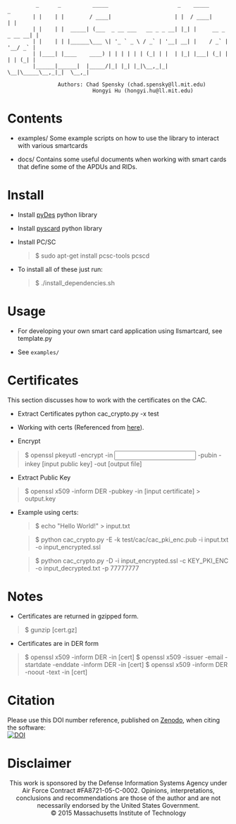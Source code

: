              _      _          _____                      _    _____              _  
            | |    | |        / ____|                    | |  / ____|            | | 
            | |    | |  _____| (___  _ __ ___   __ _ _ __| |_| |     __ _ _ __ __| | 
            | |    | | |______\___ \| '_ ` _ \ / _` | '__| __| |    / _` | '__/ _` | 
            | |____| |____    ____) | | | | | | (_| | |  | |_| |___| (_| | | | (_| | 
            |______|______|  |_____/|_| |_| |_|\__,_|_|   \__|\_____\__,_|_|  \__,_|

                    Authors: Chad Spensky (chad.spensky@ll.mit.edu)
                               Hongyi Hu (hongyi.hu@ll.mit.edu)


# Contents

 * examples/
	Some example scripts on how to use the library to interact with various 
	smartcards

 * docs/ 
	Contains some useful documents when working with smart cards that
	define some of the APDUs and RIDs.

# Install 

 * Install [pyDes](https://pypi.python.org/pypi/pyDes/) python library

 * Install [pyscard](http://pyscard.sourceforge.net/) python library

 * Install PC/SC
   >$ sudo apt-get install pcsc-tools pcscd

 * To install all of these just run:
   >$ ./install_dependencies.sh 


# Usage

 * For developing your own smart card application using llsmartcard, see 
	template.py

 * See `examples/` 


# Certificates 
 
  This section discusses how to work with the certificates on the CAC.

 * Extract Certificates
    python cac_crypto.py -x test

 * Working with certs (Referenced from [here](http://www.devco.net/archives/2006/02/13/public_-_private_key_encryption_using_openssl.php)).

  - Encrypt
  >$ openssl pkeyutl -encrypt -in <input plain text> -pubin -inkey [input public key] -out [output file]

  - Extract Public Key
  >$ openssl x509 -inform DER  -pubkey -in [input certificate]  > output.key


 * Example using certs:

   >$ echo "Hello World!" > input.txt
   
   >$ python cac_crypto.py -E -k test/cac/cac_pki_enc.pub -i input.txt -o input_encrypted.ssl 
   
   >$ python cac_crypto.py -D -i input_encrypted.ssl -c KEY_PKI_ENC -o input_decrypted.txt -p 77777777

# Notes

 * Certificates are returned in gzipped form.
  >	$ gunzip [cert.gz]

 * Certificates are in DER form
  >	$ openssl x509 -inform DER -in [cert]
  >	$ openssl x509 -issuer -email -startdate -enddate -inform DER -in [cert]
  >	$ openssl x509 -inform DER -noout -text -in [cert]

# Citation
Please use this DOI number reference, published on [Zenodo](https://zenodo.org), when citing the software:    
[![DOI](https://zenodo.org/badge/35278621.svg)](https://zenodo.org/badge/latestdoi/35278621)

# Disclaimer
<p align="center">
This work is sponsored by the Defense Information Systems Agency under Air Force Contract #FA8721-05-C-0002.  Opinions, interpretations, conclusions and recommendations are those of the author and are not necessarily endorsed by the United States Government.
<br>
© 2015 Massachusetts Institute of Technology 
</p>
